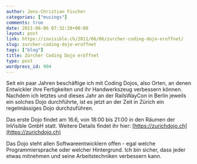 ```yaml
---
author: Jens-Christian Fischer
categories: ["musings"]
comments: true
date: 2011-06-06 07:32:28+00:00
layout: post
link: https://invisible.ch/2011/06/06/zurcher-coding-dojo-eroffnet/
slug: zurcher-coding-dojo-eroffnet
tags: ["blog"]
title: Zürcher Coding Dojo eröffnet
type: post
wordpress_id: 904
---
```


Seit ein paar Jahren beschäftige ich mit Coding Dojos, also Orten, an denen Entwickler ihre Fertigkeiten und ihr Handwerkszeug verbessern können. Nachdem ich letztes und dieses Jahr an der RailsWayCon in Berlin jeweils ein solches Dojo durchführte, ist es jetzt an der Zeit in Zürich ein regelmässiges Dojo durchzuführen.

Das erste Dojo findet am 16.6, von 18:00 bis 21:00 in den Räumen der InVisible GmbH statt. Weitere Details findet ihr hier: [https://zurichdojo.ch](https://zurichdojo.ch)

Das Dojo steht allen Softwareentwicklern offen - egal welche Programmiersprache oder welcher Hintergrund. Ich bin sicher, dass jeder etwas mitnehmen und seine Arbeitstechniken verbessern kann. 
